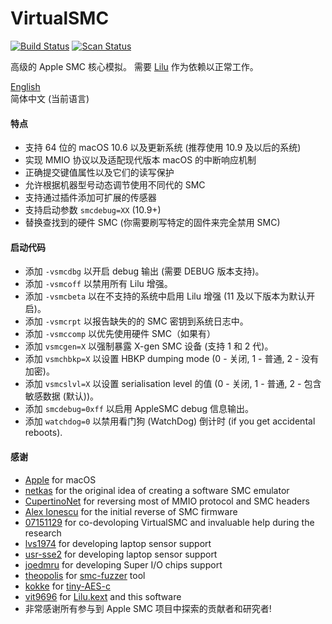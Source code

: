 VirtualSMC
========

[![Build Status](https://travis-ci.com/devicemanager/VirtualSMC.svg?branch=master)](https://travis-ci.com/devicemanager/VirtualSMC) [![Scan Status](https://scan.coverity.com/projects/16571/badge.svg?flat=1)](https://scan.coverity.com/projects/16571)

高级的 Apple SMC 核心模拟。 需要 [Lilu](https://github.com/vit9696/Lilu) 作为依赖以正常工作。

[English](README.md)  
简体中文 (当前语言)  

#### 特点
- 支持 64 位的 macOS 10.6 以及更新系统 (推荐使用 10.9 及以后的系统)
- 实现 MMIO 协议以及适配现代版本 macOS 的中断响应机制
- 正确提交键值属性以及它们的读写保护
- 允许根据机器型号动态调节使用不同代的 SMC
- 支持通过插件添加可扩展的传感器
- 支持启动参数 `smcdebug=XX` (10.9+)
- 替换查找到的硬件 SMC (你需要刷写特定的固件来完全禁用 SMC)

#### 启动代码
- 添加 `-vsmcdbg` 以开启 debug 输出 (需要 DEBUG 版本支持)。
- 添加 `-vsmcoff` 以禁用所有 Lilu 增强。
- 添加 `-vsmcbeta` 以在不支持的系统中启用 Lilu 增强 (11 及以下版本为默认开启)。
- 添加 `-vsmcrpt` 以报告缺失的的 SMC 密钥到系统日志中。
- 添加 `-vsmccomp` 以优先使用硬件 SMC（如果有）
- 添加 `vsmcgen=X` 以强制暴露 X-gen SMC 设备 (支持 1 和 2 代)。
- 添加 `vsmchbkp=X` 以设置 HBKP dumping mode (0 - 关闭, 1 - 普通, 2 - 没有加密)。
- 添加 `vsmcslvl=X` 以设置 serialisation level 的值 (0 - 关闭, 1 - 普通, 2 - 包含敏感数据 (默认))。
- 添加 `smcdebug=0xff` 以启用 AppleSMC debug 信息输出。
- 添加 `watchdog=0` 以禁用看门狗 (WatchDog) 倒计时 (if you get accidental reboots).

#### 感谢
- [Apple](https://www.apple.com) for macOS
- [netkas](http://netkas.org) for the original idea of creating a software SMC emulator
- [CupertinoNet](https://github.com/CupertinoNet) for reversing most of MMIO protocol and SMC headers
- [Alex Ionescu](https://github.com/ionescu007) for the initial reverse of SMC firmware
- [07151129](https://github.com/07151129) for co-devoloping VirtualSMC and invaluable help during the research
- [lvs1974](https://github.com/lvs1974) for developing laptop sensor support
- [usr-sse2](https://github.com/usr-sse2) for developing laptop sensor support
- [joedmru](https://github.com/joedmru) for developing Super I/O chips support
- [theopolis](https://github.com/theopolis) for [smc-fuzzer](https://github.com/theopolis/smc-fuzzer) tool
- [kokke](https://github.com/kokke) for [tiny-AES-c](https://github.com/kokke/tiny-AES-c)
- [vit9696](https://github.com/vit9696) for [Lilu.kext](https://github.com/vit9696/Lilu) and this software
- 非常感谢所有参与到 Apple SMC 项目中探索的贡献者和研究者!
